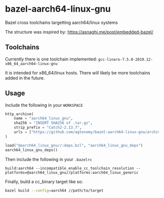 # bazel-aarch64-linux-gnu
Bazel cross toolchains targetting aarch64/linux systems

The structure was inspired by: https://asnaghi.me/post/embedded-bazel/

## Toolchains
Currently there is one toolchain implemented: `gcc-linaro-7.5.0-2019.12-x86_64_aarch64-linux-gnu`

It is intended for x86_64/linux hosts. There will likely be more toolchains added in the future.

## Usage
Include the following in your `WORKSPACE`
```python
http_archive(
    name = "aarch64_linux_gnu",
    sha256 = "INSERT SHA256 of .tar.gz",
    strip_prefix = "Catch2-2.13.7",
    urls = ["https://github.com/agtonomy/bazel-aarch64-linux-gnu/archive/COMMIT_HASH.tar.gz"],
)

load("@aarch64_linux_gnu//:deps.bzl", "aarch64_linux_gnu_deps")
aarch64_linux_gnu_deps()
```

Then include the following in your `.bazelrc`
```
build:aarch64 --incompatible_enable_cc_toolchain_resolution --platforms=@aarch64_linux_gnu//platforms:aarch64_linux_generic
```

Finally, build a cc_binary target like so:
```bash
bazel build --config=aarch64 //path/to/target
```
